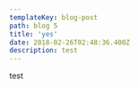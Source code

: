 ```yaml
---
templateKey: blog-post
path: blog 5
title: 'yes'
date: 2018-02-26T02:48:36.400Z
description: test
---
```

test
